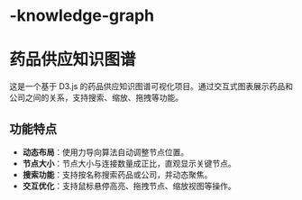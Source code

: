 # -knowledge-graph

# 药品供应知识图谱

这是一个基于 D3.js 的药品供应知识图谱可视化项目。通过交互式图表展示药品和公司之间的关系，支持搜索、缩放、拖拽等功能。

## 功能特点
- **动态布局**：使用力导向算法自动调整节点位置。
- **节点大小**：节点大小与连接数量成正比，直观显示关键节点。
- **搜索功能**：支持按名称搜索药品或公司，并动态聚焦。
- **交互优化**：支持鼠标悬停高亮、拖拽节点、缩放视图等操作。

